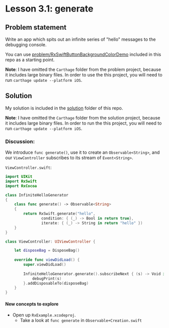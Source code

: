 # Lesson 3.1: generate

## Problem statement

Write an app which spits out an infinite series of "hello" messages to the debugging console.

You can use [problem/RxSwiftButtonBackgroundColorDemo](problem/RxSwiftButtonBackgroundColorDemo) included in this repo as a starting point.

**Note**: I have omitted the `Carthage` folder from the problem project, because it includes large binary files.  In order to use the this project, you will need to run `carthage update --platform iOS`.

## Solution

My solution is included in the [solution](solution) folder of this repo.

**Note**: I have omitted the `Carthage` folder from the solution project, because it includes large binary files.  In order to run the this project, you will need to run `carthage update --platform iOS`.

### Discussion:

We introduce `func generate()`, use it to create an `Observable<String>`, and our `ViewController` subscribes to its stream of `Event<String>`.

`ViewController.swift`:

```swift
import UIKit
import RxSwift
import RxCocoa

class InfiniteHelloGenerator
{
    class func generate() -> Observable<String>
    {
        return RxSwift.generate("hello",
                condition: { (_) -> Bool in return true},
                iterate: { (_) -> String in return "hello" })
    }
}

class ViewController: UIViewController {

    let disposeBag = DisposeBag()
    
    override func viewDidLoad() {
        super.viewDidLoad()
        
        InfiniteHelloGenerator.generate().subscribeNext { (s) -> Void in
            debugPrint(s)
        }.addDisposableTo(disposeBag)
    }
}
```

#### New concepts to explore

* Open up `RxExample.xcodeproj`.
  * Take a look at `func generate` in `Observable+Creation.swift`
